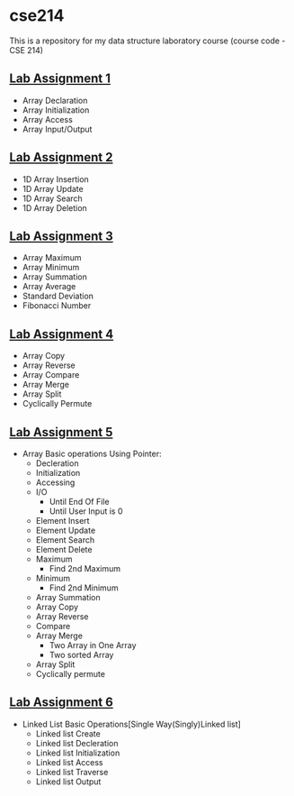 # cse214
This is a repository for my data structure laboratory course (course code - CSE 214)
## [Lab Assignment 1](lab1)
* Array Declaration
* Array Initialization
* Array Access
* Array Input/Output

## [Lab Assignment 2](lab2)
* 1D Array Insertion
* 1D Array Update
* 1D Array Search
* 1D Array Deletion

## [Lab Assignment 3](lab3)
* Array Maximum
* Array Minimum
* Array Summation
* Array Average
* Standard Deviation
* Fibonacci Number

## [Lab Assignment 4](lab4)
* Array Copy
* Array Reverse
* Array Compare
* Array Merge
* Array Split
* Cyclically Permute

## [Lab Assignment 5](lab5)
* Array Basic operations Using Pointer:
  - Decleration
  - Initialization
  - Accessing
  - I/O
    - Until End Of File
    - Until User Input is 0
  - Element Insert
  - Element Update
  - Element Search
  - Element Delete
  - Maximum
    - Find 2nd Maximum
  - Minimum
    - Find 2nd Minimum
  - Array Summation
  - Array Copy
  - Array Reverse 
  - Compare 
  - Array Merge
      - Two Array in One Array
      - Two sorted Array
  - Array Split
  - Cyclically permute
  
## [Lab Assignment 6](lab6)
  * Linked List Basic Operations[Single Way(Singly)Linked list]
      * Linked list Create
      * Linked list Decleration
      * Linked list Initialization
      * Linked list Access
      * Linked list Traverse
      * Linked list Output
      
